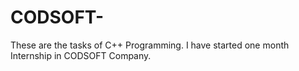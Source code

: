 # CODSOFT-
These are the tasks of C++ Programming. I have started one month Internship in CODSOFT Company.
